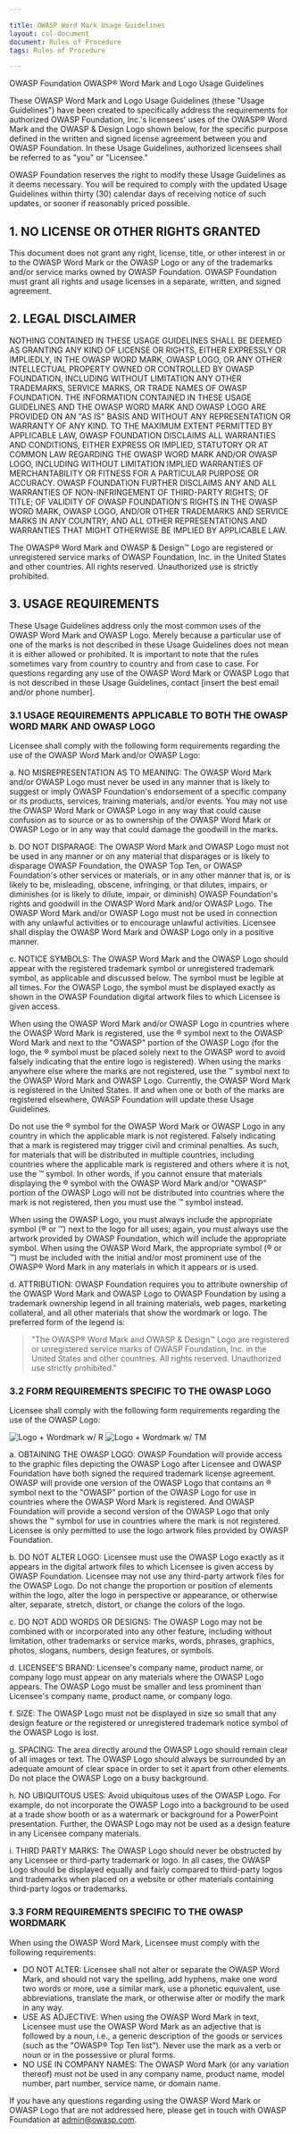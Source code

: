 ```yaml
---

title: OWASP Word Mark Usage Guidelines
layout: col-document
document: Rules of Procedure
tags: Rules of Procedure

---
```



OWASP Foundation OWASP® Word Mark and Logo Usage Guidelines

These OWASP Word Mark and Logo Usage Guidelines (these "Usage Guidelines") have been created to specifically address the requirements for authorized OWASP Foundation, Inc.'s licensees' uses of the OWASP® Word Mark and the OWASP & Design Logo shown below, for the specific purpose defined in the written and signed license agreement between you and OWASP Foundation. In these Usage Guidelines, authorized licensees shall be referred to as "you" or "Licensee."

OWASP Foundation reserves the right to modify these Usage Guidelines as it deems necessary. You will be required to comply with the updated Usage Guidelines within thirty (30) calendar days of receiving notice of such updates, or sooner if reasonably priced possible.

## 1. NO LICENSE OR OTHER RIGHTS GRANTED

This document does not grant any right, license, title, or other interest in or to the OWASP Word Mark or the OWASP Logo or any of the trademarks and/or service marks owned by OWASP Foundation. OWASP Foundation must grant all rights and usage licenses in a separate, written, and signed agreement.

## 2. LEGAL DISCLAIMER

NOTHING CONTAINED IN THESE USAGE GUIDELINES SHALL BE DEEMED AS GRANTING ANY KIND OF LICENSE OR RIGHTS, EITHER EXPRESSLY OR IMPLIEDLY, IN THE OWASP WORD MARK, OWASP LOGO, OR ANY OTHER INTELLECTUAL PROPERTY OWNED OR CONTROLLED BY OWASP FOUNDATION, INCLUDING WITHOUT LIMITATION ANY OTHER TRADEMARKS, SERVICE MARKS, OR TRADE NAMES OF OWASP FOUNDATION. THE INFORMATION CONTAINED IN THESE USAGE GUIDELINES AND THE OWASP WORD MARK AND OWASP LOGO ARE PROVIDED ON AN "AS IS" BASIS AND WITHOUT ANY REPRESENTATION OR WARRANTY OF ANY KIND. TO THE MAXIMUM EXTENT PERMITTED BY APPLICABLE LAW, OWASP FOUNDATION DISCLAIMS ALL WARRANTIES AND CONDITIONS, EITHER EXPRESS OR IMPLIED, STATUTORY OR AT COMMON LAW REGARDING THE OWASP WORD MARK AND/OR OWASP LOGO, INCLUDING WITHOUT LIMITATION IMPLIED WARRANTIES OF MERCHANTABILITY OR FITNESS FOR A PARTICULAR PURPOSE OR ACCURACY. OWASP FOUNDATION FURTHER DISCLAIMS ANY AND ALL WARRANTIES OF NON-INFRINGEMENT OF THIRD-PARTY RIGHTS; OF TITLE; OF VALIDITY OF OWASP FOUNDATION'S RIGHTS IN THE OWASP WORD MARK, OWASP LOGO, AND/OR OTHER TRADEMARKS AND SERVICE MARKS IN ANY COUNTRY; AND ALL OTHER REPRESENTATIONS AND WARRANTIES THAT MIGHT OTHERWISE BE IMPLIED BY APPLICABLE LAW.

The OWASP® Word Mark and OWASP & Design™ Logo are registered or unregistered service marks of OWASP Foundation, Inc. in the United States and other countries. All rights reserved. Unauthorized use is strictly prohibited.

## 3. USAGE REQUIREMENTS

These Usage Guidelines address only the most common uses of the OWASP Word Mark and OWASP Logo. Merely because a particular use of one of the marks is not described in these Usage Guidelines does not mean it is either allowed or prohibited. It is important to note that the rules sometimes vary from country to country and from case to case. For questions regarding any use of the OWASP Word Mark or OWASP Logo that is not described in these Usage Guidelines, contact [insert the best email and/or phone number].

### 3.1 USAGE REQUIREMENTS APPLICABLE TO BOTH THE OWASP WORD MARK AND OWASP LOGO

Licensee shall comply with the following form requirements regarding the use of the OWASP Word Mark and/or OWASP Logo:

a. NO MISREPRESENTATION AS TO MEANING: The OWASP Word Mark and/or OWASP Logo must never be used in any manner that is likely to suggest or imply OWASP Foundation's endorsement of a specific company or its products, services, training materials, and/or events. You may not use the OWASP Word Mark or OWASP Logo in any way that could cause confusion as to source or as to ownership of the OWASP Word Mark or OWASP Logo or in any way that could damage the goodwill in the marks.

b. DO NOT DISPARAGE: The OWASP Word Mark and OWASP Logo must not be used in any manner or on any material that disparages or is likely to disparage OWASP Foundation, the OWASP Top Ten, or OWASP Foundation's other services or materials, or in any other manner that is, or is likely to be, misleading, obscene, infringing, or that dilutes, impairs, or diminishes (or is likely to dilute, impair, or diminish) OWASP Foundation's rights and goodwill in the OWASP Word Mark and/or OWASP Logo. The OWASP Word Mark and/or OWASP Logo must not be used in connection with any unlawful activities or to encourage unlawful activities. Licensee shall display the OWASP Word Mark and OWASP Logo only in a positive manner.

c. NOTICE SYMBOLS: The OWASP Word Mark and the OWASP Logo should appear with the registered trademark symbol or unregistered trademark symbol, as applicable and discussed below. The symbol must be legible at all times. For the OWASP Logo, the symbol must be displayed exactly as shown in the OWASP Foundation digital artwork files to which Licensee is given access.

When using the OWASP Word Mark and/or OWASP Logo in countries where the OWASP Word Mark is registered, use the ® symbol next to the OWASP Word Mark and next to the "OWASP" portion of the OWASP Logo (for the logo, the ® symbol must be placed solely next to the OWASP word to avoid falsely indicating that the entire logo is registered). When using the marks anywhere else where the marks are not registered, use the ™ symbol next to the OWASP Word Mark and OWASP Logo. Currently, the OWASP Word Mark is registered in the United States. If and when one or both of the marks are registered elsewhere, OWASP Foundation will update these Usage Guidelines.

Do not use the ® symbol for the OWASP Word Mark or OWASP Logo in any country in which the applicable mark is not registered. Falsely indicating that a mark is registered may trigger civil and criminal penalties. As such, for materials that will be distributed in multiple countries, including countries where the applicable mark is registered and others where it is not, use the ™ symbol. In other words, if you cannot ensure that materials displaying the ® symbol with the OWASP Word Mark and/or "OWASP" portion of the OWASP Logo will not be distributed into countries where the mark is not registered, then you must use the ™ symbol instead.

When using the OWASP Logo, you must always include the appropriate symbol (® or ™) next to the logo for all uses; again, you must always use the artwork provided by OWASP Foundation, which will include the appropriate symbol. When using the OWASP Word Mark, the appropriate symbol (® or ™) must be included with the initial and/or most prominent use of the OWASP® Word Mark in any materials in which it appears or is used.

d. ATTRIBUTION: OWASP Foundation requires you to attribute ownership of the OWASP Word Mark and OWASP Logo to OWASP Foundation by using a trademark ownership legend in all training materials, web pages, marketing collateral, and all other materials that show the wordmark or logo. The preferred form of the legend is:

> "The OWASP® Word Mark and OWASP & Design™ Logo are registered or unregistered service marks of OWASP Foundation, Inc. in the United States and other countries. All rights reserved. Unauthorized use strictly prohibited."

### 3.2  FORM REQUIREMENTS SPECIFIC TO THE OWASP LOGO

Licensee shall comply with the following form requirements regarding the use of the OWASP Logo:

![Logo + Wordmark w/ R](/www-policy/assets/images/OWASP_Logo_Black_R.png)
![Logo + Wordmark w/ TM](/www-policy/assets/images/OWASP_Logo_Black_TM.png)

a.  OBTAINING THE OWASP LOGO: OWASP Foundation will provide access to the graphic files depicting the OWASP Logo after Licensee and OWASP Foundation have both signed the required trademark license agreement. OWASP will provide one version of the OWASP Logo that contains an ® symbol next to the "OWASP" portion of the OWASP Logo for use in countries where the OWASP Word Mark is registered. And OWASP Foundation will provide a second version of the OWASP Logo that only shows the ™ symbol for use in countries where the mark is not registered. Licensee is only permitted to use the logo artwork files provided by OWASP Foundation.

b. DO NOT ALTER LOGO: Licensee must use the OWASP Logo exactly as it appears in the digital artwork files to which Licensee is given access by OWASP Foundation. Licensee may not use any third-party artwork files for the OWASP Logo. Do not change the proportion or position of elements within the logo, alter the logo in perspective or appearance, or otherwise alter, separate, stretch, distort, or change the colors of the logo.

c. DO NOT ADD WORDS OR DESIGNS: The OWASP Logo may not be combined with or incorporated into any other feature, including without limitation, other trademarks or service marks, words, phrases, graphics, photos, slogans, numbers, design features, or symbols.

d. LICENSEE'S BRAND: Licensee's company name, product name, or company logo must appear on any materials where the OWASP Logo appears. The OWASP Logo must be smaller and less prominent than Licensee's company name, product name, or company logo.

f. SIZE: The OWASP Logo must not be displayed in size so small that any design feature or the registered or unregistered trademark notice symbol of the OWASP Logo is lost.

g. SPACING: The area directly around the OWASP Logo should remain clear of all images or text. The OWASP Logo should always be surrounded by an adequate amount of clear space in order to set it apart from other elements. Do not place the OWASP Logo on a busy background.

h. NO UBIQUITOUS USES: Avoid ubiquitous uses of the OWASP Logo. For example, do not incorporate the OWASP Logo into a background to be used at a trade show booth or as a watermark or background for a PowerPoint presentation. Further, the OWASP Logo may not be used as a design feature in any Licensee company materials.

i. THIRD PARTY MARKS: The OWASP Logo should never be obstructed by any Licensee or third-party trademark or logo. In all cases, the OWASP Logo should be displayed equally and fairly compared to third-party logos and trademarks when placed on a website or other materials containing third-party logos or trademarks.

### 3.3 FORM REQUIREMENTS SPECIFIC TO THE OWASP WORDMARK

When using the OWASP Word Mark, Licensee must comply with the following requirements:

- DO NOT ALTER: Licensee shall not alter or separate the OWASP Word Mark, and should not vary the spelling, add hyphens, make one word two words or more, use a similar mark, use a phonetic equivalent, use abbreviations, translate the mark, or otherwise alter or modify the mark in any way.
- USE AS ADJECTIVE: When using the OWASP Word Mark in text, Licensee must use the OWASP Word Mark as an adjective that is followed by a noun, i.e., a generic description of the goods or services (such as the "OWASP® Top Ten list"). Never use the mark as a verb or noun or in the possessive or plural forms.
- NO USE IN COMPANY NAMES: The OWASP Word Mark (or any variation thereof) must not be used in any company name, product name, model number, part number, service name, or domain name.

If you have any questions regarding using the OWASP Word Mark or OWASP Logo that are not addressed here, please get in touch with OWASP Foundation at admin@owasp.com.
